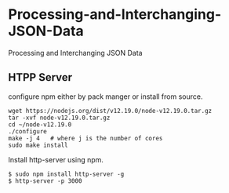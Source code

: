 # Processing-and-Interchanging-JSON-Data
Processing and Interchanging JSON Data


## HTPP Server

configure npm either by pack manger or install from source.

```
wget https://nodejs.org/dist/v12.19.0/node-v12.19.0.tar.gz
tar -xvf node-v12.19.0.tar.gz
cd ~/node-v12.19.0
./configure
make -j 4   # where j is the number of cores 
sudo make install
```

Install http-server using npm. 

```
$ sudo npm install http-server -g
$ http-server -p 3000
```


